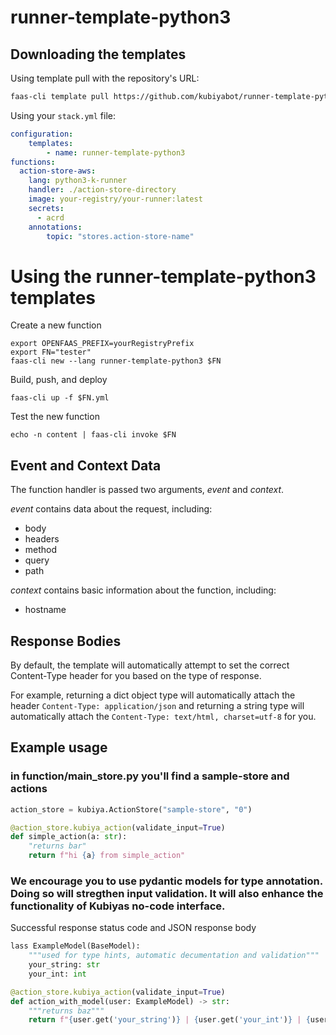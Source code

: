 # runner-template-python3


## Downloading the templates

Using template pull with the repository's URL:

```bash
faas-cli template pull https://github.com/kubiyabot/runner-template-python3
```


Using your `stack.yml` file:

```yaml
configuration:
    templates:
        - name: runner-template-python3
functions:
  action-store-aws:
    lang: python3-k-runner
    handler: ./action-store-directory
    image: your-registry/your-runner:latest
    secrets:
      - acrd
    annotations:
        topic: "stores.action-store-name"
```

# Using the runner-template-python3 templates

Create a new function

```
export OPENFAAS_PREFIX=yourRegistryPrefix
export FN="tester"
faas-cli new --lang runner-template-python3 $FN
```

Build, push, and deploy

```
faas-cli up -f $FN.yml
```

Test the new function

```
echo -n content | faas-cli invoke $FN
```

## Event and Context Data

The function handler is passed two arguments, *event* and *context*.

*event* contains data about the request, including:
- body
- headers
- method
- query
- path

*context* contains basic information about the function, including:
- hostname

## Response Bodies

By default, the template will automatically attempt to set the correct Content-Type header for you based on the type of response.

For example, returning a dict object type will automatically attach the header `Content-Type: application/json` and returning a string type will automatically attach the `Content-Type: text/html, charset=utf-8` for you.

## Example usage

### in function/main_store.py you'll find a sample-store and actions

```python
action_store = kubiya.ActionStore("sample-store", "0")

@action_store.kubiya_action(validate_input=True)
def simple_action(a: str):
    "returns bar"
    return f"hi {a} from simple_action"
```

### We encourage you to use pydantic models for type annotation. Doing so will stregthen input validation. It will also enhance the functionality of Kubiyas no-code interface.

Successful response status code and JSON response body
```python
lass ExampleModel(BaseModel):
    """used for type hints, automatic decumentation and validation"""
    your_string: str
    your_int: int

@action_store.kubiya_action(validate_input=True)
def action_with_model(user: ExampleModel) -> str:
    """returns baz"""
    return f"{user.get('your_string')} | {user.get('your_int')} | {user.get('email')} from baz"
```
